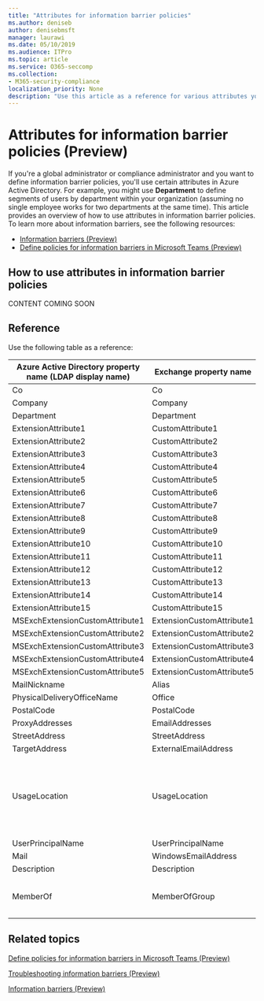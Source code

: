 ```yaml
---
title: "Attributes for information barrier policies"
ms.author: deniseb
author: denisebmsft
manager: laurawi
ms.date: 05/10/2019
ms.audience: ITPro
ms.topic: article
ms.service: O365-seccomp
ms.collection:
- M365-security-compliance
localization_priority: None
description: "Use this article as a reference for various attributes you can use in information barrier policies."
---
```


# Attributes for information barrier policies (Preview)

If you're a global administrator or compliance administrator and you want to define information barrier policies, you'll use certain attributes in Azure Active Directory. For example, you might use **Department** to define segments of users by department within your organization (assuming no single employee works for two departments at the same time). This article provides an overview of how to use attributes in information barrier policies. To learn more about information barriers, see the following resources:
- [Information barriers (Preview)](information-barriers.md)
- [Define policies for information barriers in Microsoft Teams (Preview)](information-barriers-policies.md)

## How to use attributes in information barrier policies

CONTENT COMING SOON

## Reference

Use the following table as a reference:

|Azure Active Directory property name (LDAP display name)  |Exchange property name  |Value type  |
|---------|---------|---------|
|Co       | Co        | String        |
|Company     |Company         |String         |
|Department     |Department         |String         |
|ExtensionAttribute1 |CustomAttribute1 |String |
|ExtensionAttribute2 |CustomAttribute2 |String |
|ExtensionAttribute3 |CustomAttribute3 |String |
|ExtensionAttribute4 |CustomAttribute4 |String |
|ExtensionAttribute5 |CustomAttribute5 |String |
|ExtensionAttribute6 |CustomAttribute6 |String |
|ExtensionAttribute7 |CustomAttribute7 |String |
|ExtensionAttribute8 |CustomAttribute8 |String |
|ExtensionAttribute9 |CustomAttribute9 |String |
|ExtensionAttribute10 |CustomAttribute10 |String |
|ExtensionAttribute11 |CustomAttribute11 |String |
|ExtensionAttribute12 |CustomAttribute12 |String |
|ExtensionAttribute13 |CustomAttribute13 |String |
|ExtensionAttribute14 |CustomAttribute14 |String |
|ExtensionAttribute15 |CustomAttribute15 |String |
|MSExchExtensionCustomAttribute1 |ExtensionCustomAttribute1 |String |
|MSExchExtensionCustomAttribute2 |ExtensionCustomAttribute2 |String |
|MSExchExtensionCustomAttribute3 |ExtensionCustomAttribute3 |String |
|MSExchExtensionCustomAttribute4 |ExtensionCustomAttribute4 |String |
|MSExchExtensionCustomAttribute5 |ExtensionCustomAttribute5 |String |
|MailNickname |Alias |String |
|PhysicalDeliveryOfficeName |Office |String |
|PostalCode |PostalCode |String |
|ProxyAddresses |EmailAddresses |String |
|StreetAddress |StreetAddress |String |
|TargetAddress |ExternalEmailAddress |String |
|UsageLocation |UsageLocation |A valid two-letter country/region ISO 3166 value, or the corresponding display name (for example, US or UnitedStates). For more information, see [Country Codes - ISO 3166](https://go.microsoft.com/fwlink/p/?linkid=213779). |
|UserPrincipalName	|UserPrincipalName	|String |
|Mail	|WindowsEmailAddress	|String |
|Description	|Description	|String |
|MemberOf	|MemberOfGroup	|String (can be DistinguishedName, ExternalDirectoryObjectId or ProxyAddress)|

## Related topics

[Define policies for information barriers in Microsoft Teams (Preview)](information-barriers-policies.md)

[Troubleshooting information barriers (Preview)](information-barriers-troubleshooting.md)

[Information barriers (Preview)](information-barriers.md)



